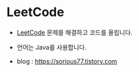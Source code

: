 # LeetCode
- [LeetCode](https://leetcode.com/) 문제를 해결하고 코드를 올립니다.

- 언어는 Java를 사용합니다.

- blog : https://sorious77.tistory.com
